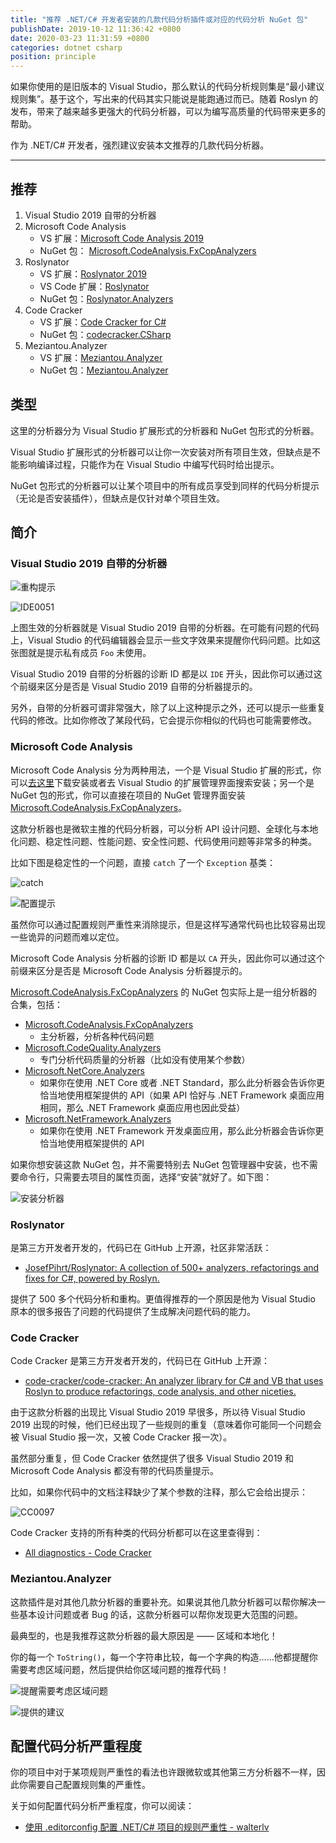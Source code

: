 ```yaml
---
title: "推荐 .NET/C# 开发者安装的几款代码分析插件或对应的代码分析 NuGet 包"
publishDate: 2019-10-12 11:36:42 +0800
date: 2020-03-23 11:31:59 +0800
categories: dotnet csharp
position: principle
---
```


如果你使用的是旧版本的 Visual Studio，那么默认的代码分析规则集是“最小建议规则集”。基于这个，写出来的代码其实只能说是能跑通过而已。随着 Roslyn 的发布，带来了越来越多更强大的代码分析器，可以为编写高质量的代码带来更多的帮助。

作为 .NET/C# 开发者，强烈建议安装本文推荐的几款代码分析器。

---

<div id="toc"></div>

## 推荐

1. Visual Studio 2019 自带的分析器
1. Microsoft Code Analysis
    - VS 扩展：[Microsoft Code Analysis 2019](https://marketplace.visualstudio.com/items?itemName=VisualStudioPlatformTeam.MicrosoftCodeAnalysis2019)
    - NuGet 包： [Microsoft.CodeAnalysis.FxCopAnalyzers](https://www.nuget.org/packages/Microsoft.CodeAnalysis.FxCopAnalyzers)
1. Roslynator
    - VS 扩展：[Roslynator 2019](https://marketplace.visualstudio.com/items?itemName=josefpihrt.Roslynator2019)
    - VS Code 扩展：[Roslynator](https://marketplace.visualstudio.com/items?itemName=josefpihrt-vscode.roslynator)
    - NuGet 包：[Roslynator.Analyzers](https://www.nuget.org/packages/Roslynator.Analyzers/)
1. Code Cracker
    - VS 扩展：[Code Cracker for C#](https://marketplace.visualstudio.com/items?itemName=GiovanniBassi-MVP.CodeCrackerforC)
    - NuGet 包：[codecracker.CSharp](https://www.nuget.org/packages/codecracker.CSharp/)
1. Meziantou.Analyzer
    - VS 扩展：[Meziantou.Analyzer](https://marketplace.visualstudio.com/items?itemName=Meziantou.Meziantou-Analyzer)
    - NuGet 包：[Meziantou.Analyzer](https://www.nuget.org/packages/Meziantou.Analyzer/)

## 类型

这里的分析器分为 Visual Studio 扩展形式的分析器和 NuGet 包形式的分析器。

Visual Studio 扩展形式的分析器可以让你一次安装对所有项目生效，但缺点是不能影响编译过程，只能作为在 Visual Studio 中编写代码时给出提示。

NuGet 包形式的分析器可以让某个项目中的所有成员享受到同样的代码分析提示（无论是否安装插件），但缺点是仅针对单个项目生效。

## 简介

### Visual Studio 2019 自带的分析器

![重构提示](/static/posts/2019-10-12-10-19-55.png)

![IDE0051](/static/posts/2019-10-12-10-20-39.png)

上图生效的分析器就是 Visual Studio 2019 自带的分析器。在可能有问题的代码上，Visual Studio 的代码编辑器会显示一些文字效果来提醒你代码问题。比如这张图就是提示私有成员 `Foo` 未使用。

Visual Studio 2019 自带的分析器的诊断 ID 都是以 `IDE` 开头，因此你可以通过这个前缀来区分是否是 Visual Studio 2019 自带的分析器提示的。

另外，自带的分析器可谓非常强大，除了以上这种提示之外，还可以提示一些重复代码的修改。比如你修改了某段代码，它会提示你相似的代码也可能需要修改。

### Microsoft Code Analysis

Microsoft Code Analysis 分为两种用法，一个是 Visual Studio 扩展的形式，你可以[去这里](https://marketplace.visualstudio.com/items?itemName=VisualStudioPlatformTeam.MicrosoftCodeAnalysis2019)下载安装或者去 Visual Studio 的扩展管理界面搜索安装；另一个是 NuGet 包的形式，你可以直接在项目的 NuGet 管理界面安装 [Microsoft.CodeAnalysis.FxCopAnalyzers](https://www.nuget.org/packages/Microsoft.CodeAnalysis.FxCopAnalyzers)。

这款分析器也是微软主推的代码分析器，可以分析 API 设计问题、全球化与本地化问题、稳定性问题、性能问题、安全性问题、代码使用问题等非常多的种类。

比如下图是稳定性的一个问题，直接 `catch` 了一个 `Exception` 基类：

![catch](/static/posts/2019-10-12-10-35-47.png)

![配置提示](/static/posts/2019-10-12-10-35-56.png)

虽然你可以通过配置规则严重性来消除提示，但是这样写通常代码也比较容易出现一些诡异的问题而难以定位。

Microsoft Code Analysis 分析器的诊断 ID 都是以 `CA` 开头，因此你可以通过这个前缀来区分是否是 Microsoft Code Analysis 分析器提示的。

[Microsoft.CodeAnalysis.FxCopAnalyzers](https://www.nuget.org/packages/Microsoft.CodeAnalysis.FxCopAnalyzers) 的 NuGet 包实际上是一组分析器的合集，包括：

- [Microsoft.CodeAnalysis.FxCopAnalyzers](https://www.nuget.org/packages/Microsoft.CodeAnalysis.FxCopAnalyzers)
    - 主分析器，分析各种代码问题
- [Microsoft.CodeQuality.Analyzers](https://www.nuget.org/packages/Microsoft.CodeQuality.Analyzers)
    - 专门分析代码质量的分析器（比如没有使用某个参数）
- [Microsoft.NetCore.Analyzers](https://www.nuget.org/packages/Microsoft.NetCore.Analyzers)
    - 如果你在使用 .NET Core 或者 .NET Standard，那么此分析器会告诉你更恰当地使用框架提供的 API（如果 API 恰好与 .NET Framework 桌面应用相同，那么 .NET Framework 桌面应用也因此受益）
- [Microsoft.NetFramework.Analyzers](https://www.nuget.org/packages/Microsoft.NetFramework.Analyzers)
    - 如果你在使用 .NET Framework 开发桌面应用，那么此分析器会告诉你更恰当地使用框架提供的 API

如果你想安装这款 NuGet 包，并不需要特别去 NuGet 包管理器中安装，也不需要命令行，只需要去项目的属性页面，选择“安装”就好了。如下图：

![安装分析器](/static/posts/2019-10-12-11-36-25.png)

### Roslynator

是第三方开发者开发的，代码已在 GitHub 上开源，社区非常活跃：

- [JosefPihrt/Roslynator: A collection of 500+ analyzers, refactorings and fixes for C#, powered by Roslyn.](https://github.com/JosefPihrt/Roslynator)

提供了 500 多个代码分析和重构。更值得推荐的一个原因是他为 Visual Studio 原本的很多报告了问题的代码提供了生成解决问题代码的能力。

### Code Cracker

Code Cracker 是第三方开发者开发的，代码已在 GitHub 上开源：

- [code-cracker/code-cracker: An analyzer library for C# and VB that uses Roslyn to produce refactorings, code analysis, and other niceties.](https://github.com/code-cracker/code-cracker)

由于这款分析器的出现比 Visual Studio 2019 早很多，所以待 Visual Studio 2019 出现的时候，他们已经出现了一些规则的重复（意味着你可能同一个问题会被 Visual Studio 报一次，又被 Code Cracker 报一次）。

虽然部分重复，但 Code Cracker 依然提供了很多 Visual Studio 2019 和 Microsoft Code Analysis 都没有带的代码质量提示。

比如，如果你代码中的文档注释缺少了某个参数的注释，那么它会给出提示：

![CC0097](/static/posts/2019-10-12-10-43-03.png)

Code Cracker 支持的所有种类的代码分析都可以在这里查得到：

- [All diagnostics - Code Cracker](http://code-cracker.github.io/diagnostics.html)

### Meziantou.Analyzer

这款插件是对其他几款分析器的重要补充。如果说其他几款分析器可以帮你解决一些基本设计问题或者 Bug 的话，这款分析器可以帮你发现更大范围的问题。

最典型的，也是我推荐这款分析器的最大原因是 —— 区域和本地化！

你的每一个 `ToString()`，每一个字符串比较，每一个字典的构造……他都提醒你需要考虑区域问题，然后提供给你区域问题的推荐代码！

![提醒需要考虑区域问题](/static/posts/2019-11-21-15-56-05.png)

![提供的建议](/static/posts/2019-11-21-15-56-20.png)

## 配置代码分析严重程度

你的项目中对于某项规则严重性的看法也许跟微软或其他第三方分析器不一样，因此你需要自己配置规则集的严重性。

关于如何配置代码分析严重程度，你可以阅读：

- [使用 .editorconfig 配置 .NET/C# 项目的规则严重性 - walterlv](/post/use-editor-config-file-to-config-diagnostic-severities)

